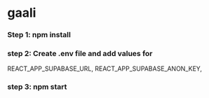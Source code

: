 # gaali

### Step 1: npm install

### step 2: Create .env file and add values for

REACT_APP_SUPABASE_URL,
REACT_APP_SUPABASE_ANON_KEY,

### step 3: npm start
